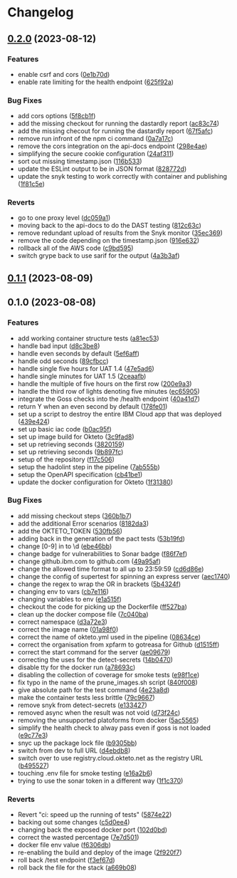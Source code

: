 # Changelog

## [0.2.0](https://github.com/gotreasa/gotreasa-berlin-clock/compare/0.1.1...0.2.0) (2023-08-12)

### Features

- enable csrf and cors ([0e1b70d](https://github.com/gotreasa/gotreasa-berlin-clock/commit/0e1b70dfe75881dde0c2ca9fc2d053fac53dd6b7))
- enable rate limiting for the health endpoint ([625f92a](https://github.com/gotreasa/gotreasa-berlin-clock/commit/625f92add85ed422b46a1b65b3f192301d92c704))

### Bug Fixes

- add cors options ([5f8cb1f](https://github.com/gotreasa/gotreasa-berlin-clock/commit/5f8cb1f3b115566d58af2bca75f3e968371374b9))
- add the missing checkout for running the dastardly report ([ac83c74](https://github.com/gotreasa/gotreasa-berlin-clock/commit/ac83c7482fee9eb1d4f0af65a7bdd14c79f2a5d7))
- add the missing checout for running the dastardly report ([67f5afc](https://github.com/gotreasa/gotreasa-berlin-clock/commit/67f5afcaf2fcc9a04796ad6549334f493bf811b5))
- remove run infront of the npm ci command ([0a7a17c](https://github.com/gotreasa/gotreasa-berlin-clock/commit/0a7a17cb26519aa8febe3bc411f17907af21ef2b))
- remove the cors integration on the api-docs endpoint ([298e4ae](https://github.com/gotreasa/gotreasa-berlin-clock/commit/298e4ae342d1b31e0343368d06e86ec637c512e5))
- simplifying the secure cookie configuration ([24af311](https://github.com/gotreasa/gotreasa-berlin-clock/commit/24af3110472496ec38f35c4159c3d46004232922))
- sort out missing timestamp.json ([116b533](https://github.com/gotreasa/gotreasa-berlin-clock/commit/116b533cd60e2458414c89b7f0832293faf84435))
- update the ESLint output to be in JSON format ([828772d](https://github.com/gotreasa/gotreasa-berlin-clock/commit/828772d81bec327a820358cdfcf1d9c71671dc2c))
- update the snyk testing to work correctly with container and publishing ([1f81c5e](https://github.com/gotreasa/gotreasa-berlin-clock/commit/1f81c5eb31d439a766a51581821d66df6198d46d))

### Reverts

- go to one proxy level ([dc059a1](https://github.com/gotreasa/gotreasa-berlin-clock/commit/dc059a12ff4c774da54873584781f60fe8ea6ade))
- moving back to the api-docs to do the DAST testing ([812c63c](https://github.com/gotreasa/gotreasa-berlin-clock/commit/812c63c3123e6df449523df303d89fce709e66cf))
- remove redundant upload of results from the Snyk monitor ([35ec369](https://github.com/gotreasa/gotreasa-berlin-clock/commit/35ec3691a974c48dfb8d45adb54e16a57bc547e6))
- remove the code depending on the timestamp.json ([916e632](https://github.com/gotreasa/gotreasa-berlin-clock/commit/916e63289409ebe0996f24e57ff1ccda753d21f6))
- rollback all of the AWS code ([c9bd595](https://github.com/gotreasa/gotreasa-berlin-clock/commit/c9bd595f4086e08c4639c191b9701000eea30f2f))
- switch grype back to use sarif for the output ([4a3b3af](https://github.com/gotreasa/gotreasa-berlin-clock/commit/4a3b3aff73bd77ea95ccd97bfe5c1801618502f0))

## [0.1.1](https://github.com/gotreasa/gotreasa-berlin-clock/compare/0.1.0...0.1.1) (2023-08-09)

## 0.1.0 (2023-08-08)

### Features

- add working container structure tests ([a81ec53](https://github.com/gotreasa/gotreasa-berlin-clock/commit/a81ec53b55deca1047c82da0824c1df6144daabb))
- handle bad input ([d8c3be8](https://github.com/gotreasa/gotreasa-berlin-clock/commit/d8c3be83f46e5eeca257d0a9197b2949242ebad5))
- handle even seconds by default ([5ef6aff](https://github.com/gotreasa/gotreasa-berlin-clock/commit/5ef6aff29c2b607de35448d12431b1e7709ed06a))
- handle odd seconds ([89cfbcc](https://github.com/gotreasa/gotreasa-berlin-clock/commit/89cfbcca9c9b0ef4218bc31de497618f2a5023df))
- handle single five hours for UAT 1.4 ([47e5ad6](https://github.com/gotreasa/gotreasa-berlin-clock/commit/47e5ad6d4bdc8db7f73ea6aa16cf1bfad0a4f1b9))
- handle single minutes for UAT 1.5 ([2ceaafb](https://github.com/gotreasa/gotreasa-berlin-clock/commit/2ceaafb5a1df7ade6b5941d4162ee0b86580b1fa))
- handle the multiple of five hours on the first row ([200e9a3](https://github.com/gotreasa/gotreasa-berlin-clock/commit/200e9a3f21743d85ff8213077f4de51eeedc12d6))
- handle the third row of lights denoting five minutes ([ec65905](https://github.com/gotreasa/gotreasa-berlin-clock/commit/ec65905bfc7df1f8ea60b400a20636a6f8b18604))
- integrate the Goss checks into the /health endpoint ([40a41d7](https://github.com/gotreasa/gotreasa-berlin-clock/commit/40a41d7debe8b2eb192ddef6d9032ccb050d67b8))
- return Y when an even second by default ([178fe01](https://github.com/gotreasa/gotreasa-berlin-clock/commit/178fe01c5a8109f429ba48cd033dd03837aa9e8e))
- set up a script to destroy the entire IBM Cloud app that was deployed ([439e424](https://github.com/gotreasa/gotreasa-berlin-clock/commit/439e4246e94d0895e34dfd279f9b55a95dc59f8d))
- set up basic iac code ([b0ac95f](https://github.com/gotreasa/gotreasa-berlin-clock/commit/b0ac95ffab2fa9a7488ebdf6e8969682a19041c2))
- set up image build for Okteto ([3c9fad8](https://github.com/gotreasa/gotreasa-berlin-clock/commit/3c9fad8d05390dd24e0ced4f45ef935cd138911e))
- set up retrieving seconds ([3820159](https://github.com/gotreasa/gotreasa-berlin-clock/commit/382015943a67acbb807cdfff170128a01bd0d4df))
- set up retrieving seconds ([9b897fc](https://github.com/gotreasa/gotreasa-berlin-clock/commit/9b897fc519c436fc9a55071d0575202720b116ea))
- setup of the repository ([f17c506](https://github.com/gotreasa/gotreasa-berlin-clock/commit/f17c5061c458d0b8f71c8a142de31491dd6c3b14))
- setup the hadolint step in the pipeline ([7ab555b](https://github.com/gotreasa/gotreasa-berlin-clock/commit/7ab555baf23a0a1ead01856db03b189d4105d51a))
- setup the OpenAPI specification ([cb41be1](https://github.com/gotreasa/gotreasa-berlin-clock/commit/cb41be12dc8f93c6470361481b0b3967c880651f))
- update the docker configuration for Okteto ([1f31380](https://github.com/gotreasa/gotreasa-berlin-clock/commit/1f31380d90ef5aebbd18ffcf74fc3095f6c1f572))

### Bug Fixes

- add missing checkout steps ([360b1b7](https://github.com/gotreasa/gotreasa-berlin-clock/commit/360b1b7bb1cf8c024c4014c005545e592c19fb0d))
- add the additional Error scenarios ([8182da3](https://github.com/gotreasa/gotreasa-berlin-clock/commit/8182da30a400a1710cc1a177032e2c861854d9b7))
- add the OKTETO_TOKEN ([530fb56](https://github.com/gotreasa/gotreasa-berlin-clock/commit/530fb56b57dae81770f8017a22b1075941a6ecdb))
- adding back in the generation of the pact tests ([53b19fd](https://github.com/gotreasa/gotreasa-berlin-clock/commit/53b19fd75835207547f1b6f99d503e5ab0a3abaa))
- change [0-9] in to \d ([ebe46bb](https://github.com/gotreasa/gotreasa-berlin-clock/commit/ebe46bb8ec27d0502fed25c3c899cade2c40e9b2))
- change badge for vulnerabilities to Sonar badge ([f86f7ef](https://github.com/gotreasa/gotreasa-berlin-clock/commit/f86f7effc2ff37a223f238292ed378f231580bd8))
- change github.ibm.com to github.com ([49a95af](https://github.com/gotreasa/gotreasa-berlin-clock/commit/49a95afca73fc056fcae25405ec8fa049d4abc84))
- change the allowed time format to all up to 23:59:59 ([cd6d86e](https://github.com/gotreasa/gotreasa-berlin-clock/commit/cd6d86eb621dda351d2f93de6e55b3e1105ab0e3))
- change the config of supertest for spinning an express server ([aec1740](https://github.com/gotreasa/gotreasa-berlin-clock/commit/aec174025f2ce13928b452f5abf7051b16d4eec2))
- change the regex to wrap the OR in brackets ([5b4324f](https://github.com/gotreasa/gotreasa-berlin-clock/commit/5b4324f322e2a7aa6df77d94147d0c2a4df38993))
- changing env to vars ([cb7e116](https://github.com/gotreasa/gotreasa-berlin-clock/commit/cb7e1168a578156bdc4cf2328aee36debf82b8f8))
- changing variables to env ([e1a515f](https://github.com/gotreasa/gotreasa-berlin-clock/commit/e1a515f4cc3e80782da503c4664cbf848e16d45b))
- checkout the code for picking up the Dockerfile ([ff527ba](https://github.com/gotreasa/gotreasa-berlin-clock/commit/ff527ba532493a800224a256d0d59792ddc60fe4))
- clean up the docker compose file ([7c040ba](https://github.com/gotreasa/gotreasa-berlin-clock/commit/7c040ba866df746b0f1f5ac6b593d1350bfdb727))
- correct namespace ([d3a72e3](https://github.com/gotreasa/gotreasa-berlin-clock/commit/d3a72e3f3419d1a4fbb5cb9dbf4d71ad20d59732))
- correct the image name ([01a98f0](https://github.com/gotreasa/gotreasa-berlin-clock/commit/01a98f04979b06703e6d5466216ff6d895f7936c))
- correct the name of okteto.yml used in the pipeline ([08634ce](https://github.com/gotreasa/gotreasa-berlin-clock/commit/08634ce3f52ed0c116ba2d259d0f624e2f66aa72))
- correct the organisation from xpfarm to gotreasa for Github ([d1515ff](https://github.com/gotreasa/gotreasa-berlin-clock/commit/d1515ff7ea3579da08de5e09350828a2b1e2b1fe))
- correct the start command for the server ([ae09679](https://github.com/gotreasa/gotreasa-berlin-clock/commit/ae0967975add5b1057a3c45d05dddbd147cd6238))
- correcting the uses for the detect-secrets ([14b0470](https://github.com/gotreasa/gotreasa-berlin-clock/commit/14b0470809a12a6a8b4917a10ba6c57ff2801d31))
- disable tty for the docker run ([a78693c](https://github.com/gotreasa/gotreasa-berlin-clock/commit/a78693c4c1c625fb61d93502aab7d65a0842aae9))
- disabling the collection of coverage for smoke tests ([e98f1ce](https://github.com/gotreasa/gotreasa-berlin-clock/commit/e98f1ce33b8a80020f852062854b0d906247ce51))
- fix typo in the name of the prune_images.sh script ([840f008](https://github.com/gotreasa/gotreasa-berlin-clock/commit/840f00897c672e4893f72608c91184aa9f2f6e90))
- give absolute path for the test command ([4e23a8d](https://github.com/gotreasa/gotreasa-berlin-clock/commit/4e23a8d4a085c899383071cd9ab2d9dbfd297a4b))
- make the container tests less brittle ([79c9667](https://github.com/gotreasa/gotreasa-berlin-clock/commit/79c966740dc5e6aa5fa10488786eea8743ad67b2))
- remove snyk from detect-secrets ([e133427](https://github.com/gotreasa/gotreasa-berlin-clock/commit/e133427eb425fb497c3b464be2a08a7e2b0d9e16))
- removed async when the result was not void ([d73f24c](https://github.com/gotreasa/gotreasa-berlin-clock/commit/d73f24cd64ef01b02f1b4b3f970f9e00cf1d0700))
- removing the unsupported platoforms from docker ([5ac5565](https://github.com/gotreasa/gotreasa-berlin-clock/commit/5ac5565e57d833eb0b678af5cf4e6585060968ad))
- simplify the health check to alway pass even if goss is not loaded ([e9c77e3](https://github.com/gotreasa/gotreasa-berlin-clock/commit/e9c77e3a744c983256f36a8a25fafd908e50fd93))
- snyc up the package lock file ([b9305bb](https://github.com/gotreasa/gotreasa-berlin-clock/commit/b9305bb82a7d16de70d641781fa02e0935b4606f))
- switch from dev to full URL ([d4ebdb8](https://github.com/gotreasa/gotreasa-berlin-clock/commit/d4ebdb8d2251d2b27c6e51f305fb27ef867a0033))
- switch over to use registry.cloud.okteto.net as the registry URL ([b495527](https://github.com/gotreasa/gotreasa-berlin-clock/commit/b49552750e907bfefe09dd59205e29f645ad0bc3))
- touching .env file for smoke testing ([e16a2b6](https://github.com/gotreasa/gotreasa-berlin-clock/commit/e16a2b688fe176310a131425173e0f43c55a1c75))
- trying to use the sonar token in a different way ([1f1c370](https://github.com/gotreasa/gotreasa-berlin-clock/commit/1f1c37000acdb36217ec11d2a815a29fa84a0c28))

### Reverts

- Revert "ci: speed up the running of tests" ([5874e22](https://github.com/gotreasa/gotreasa-berlin-clock/commit/5874e22d058c670c0e548917c308273b1686aafe))
- backing out some changes ([c5d0ee4](https://github.com/gotreasa/gotreasa-berlin-clock/commit/c5d0ee4018e9b7f8caf493829403683ad1e15cc7))
- changing back the exposed docker port ([102d0bd](https://github.com/gotreasa/gotreasa-berlin-clock/commit/102d0bd140e1a2198f9c75ef63825962b1103163))
- correct the wasted percentage ([7e7d501](https://github.com/gotreasa/gotreasa-berlin-clock/commit/7e7d501d149960b046e6adc2173ae111d2f58451))
- docker file env value ([f6306db](https://github.com/gotreasa/gotreasa-berlin-clock/commit/f6306db9f44523bb5566da8c80766f49806fbfad))
- re-enabling the build and deploy of the image ([2f920f7](https://github.com/gotreasa/gotreasa-berlin-clock/commit/2f920f7a0d8ce39f4428739a28ed24eb3bb1bf67))
- roll back /test endpoint ([f3ef67d](https://github.com/gotreasa/gotreasa-berlin-clock/commit/f3ef67db1f2473632cdf71248408f6a1b2cccde6))
- roll back the file for the stack ([a669b08](https://github.com/gotreasa/gotreasa-berlin-clock/commit/a669b0813f9ae83978735a19295007c276d552e4))
